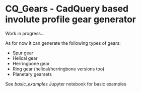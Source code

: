 # CQ_Gears - CadQuery based involute profile gear generator


Work in progress...


As for now it can generate the following types of gears:
- Spur gear
- Helical gear
- Herringbone gear
- Ring gear (helical/herringbone versions too)
- Planetary gearsets

See *basic_examples* Jupyter notebook for basic examples
